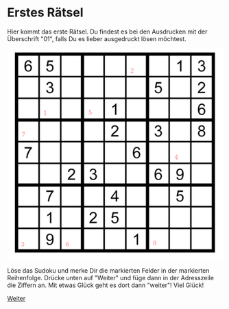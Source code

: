 Erstes Rätsel
=============

Hier kommt das erste Rätsel. Du findest es bei den Ausdrucken
mit der Überschrift "01", falls Du es lieber ausgedruckt lösen
möchtest.

![Rästel 01](raetsel-01.png)

Löse das Sudoku und merke Dir die markierten Felder
in der markierten Reihenfolge. Drücke unten auf "Weiter"
und füge dann in der Adresszeile die Ziffern an.
Mit etwas Glück geht es dort dann "weiter"! Viel
Glück!

[Weiter](02-)

<!-- 22225558 -->